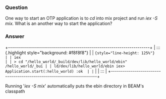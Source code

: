 ### Question
One way to start an OTP application is to *cd* into mix project and run
*iex -S mix.* What is an another way to start the application?


### Answer
+-----------------------------------------------------------------------+
| ::: {.highlight style="background: #f8f8f8"}                          |
| ``` {style="line-height: 125%"}                                       |
| iex                                                                   |
| > cd "/hello_world/_build/dev/lib/hello_world/ebin" /hello_world/_bui |
| ld/dev/lib/hello_world/ebin iex> Application.start(:hello_world) :ok  |
| ```                                                                   |
| :::                                                                   |
+-----------------------------------------------------------------------+

Running \'*iex -S mix*\' automatically puts the ebin directory in
BEAM\'s classpath


